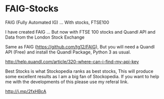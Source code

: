 # FAIG-Stocks
FAIG (Fully Automated IG) ... With stocks, FTSE100

I have created FAIG ... But now with FTSE 100 stocks and Quandl API and Data from the London Stock Exchange

Same as FAIG (https://github.com/tg12/FAIG), But you will need a Quandl API (Free) and install the Quandl Package, Python 3 as usual. 

http://help.quandl.com/article/320-where-can-i-find-my-api-key

Best Stocks is what Stockopedia ranks as best stocks, This will produce some excellent results as I am a big fan of Stockopedia. If you want to help me with the developments of this please use my referal link.

http://j.mp/2fxHBcA

